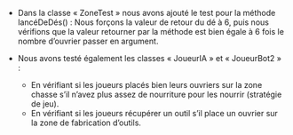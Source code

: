 - Dans la classe « ZoneTest » nous avons ajouté le test pour la méthode lancéDeDés() :
Nous forçons la valeur de retour du dé à 6, puis nous vérifions que la valeur retourner par la méthode est bien égale à 6 fois le nombre d’ouvrier passer en argument.

- Nous avons testé également les classes « JoueurIA » et « JoueurBot2 » :
     - En vérifiant si les joueurs placés bien leurs ouvriers sur la zone chasse s’il n’avez plus assez de nourriture pour les nourrir (stratégie de jeu).
     - En vérifiant si les joueurs récupérer un outil s’il place un ouvrier sur la zone de fabrication d’outils.
